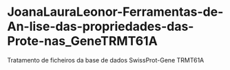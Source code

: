 # JoanaLauraLeonor-Ferramentas-de-An-lise-das-propriedades-das-Prote-nas_GeneTRMT61A
Tratamento de ficheiros da base de dados SwissProt-Gene TRMT61A
